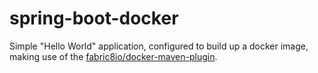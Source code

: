 # spring-boot-docker
Simple "Hello World" application, configured to build up a docker image, making use of the [fabric8io/docker-maven-plugin](https://github.com/fabric8io/docker-maven-plugin).
